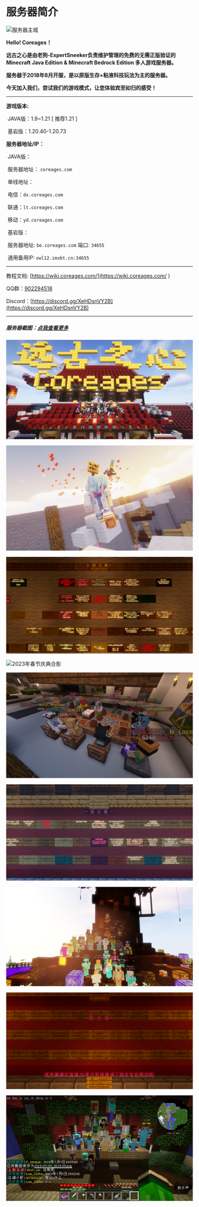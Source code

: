# 服务器简介

![服务器主城](image/spawn.png)

**Hello! Coreages！**

**远古之心是由老狗-ExpertSneeker负责维护管理的免费的无需正版验证的Minecraft Java Edition & Minecraft Bedrock Edition 多人游戏服务器。**

**服务器于2018年8月开服，是以原版生存+粘液科技玩法为主的服务器。**

**今天加入我们，尝试我们的游戏模式，让您体验宾至如归的感受！**

------

**游戏版本:** 

​	JAVA版：1.9~1.21 [ 推荐1.21 ] 

​	基岩版：1.20.40-1.20.73

**服务器地址/IP：**

​	JAVA版：

​		服务器地址： `coreages.com` 

​		单线地址： 

​		电信：`dx.coreages.com` 

​		联通：`lt.coreages.com` 

​		移动：`yd.coreages.com` 

​	基岩版：

​		服务器地址: `be.coreages.com` 端口: `34655`

​	通用备用IP: `owl12.imxbt.cn:34655` 

------

教程文档: [https://wiki.coreages.com/](https://wiki.coreages.com/ ) 

QQ群：[902294518](https://qm.qq.com/q/RXH536hWso) 

Discord：[https://discord.gg/XeHDsnVY2B](https://discord.gg/XeHDsnVY2B)

------

##### 服务器截图：**[点我查看更多](Coreages4.md)**

![2024年春节庆典合影](image/2024new.png)

![2024年春节庆典活动现场](image/2024pk.png)

![2024年春节庆典留言墙](image/2024newly.png)

![2023年春节庆典合影](image/2023new.png)

![2023年春节庆典活动现场](image/2023new1.png)

![2023年春节庆典留言墙](image/2023newly.png)

![2021年五周年庆典合影](image/20215year.png)

![2021年五周年庆典留言墙](image/20215yearly.png)

![2019](image/2019.png)
